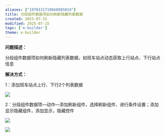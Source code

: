 ```yaml
---
aliases: ["1970131719668885024"]
title: 分段组件数据项如何刷新隐藏列表数据
created: 2025-07-15
modified: 2025-07-15
tags: ['e-builder']
theme: e-builder
---
```


**问题描述：**

分段组件数据项如何刷新隐藏列表数据，如班车站点动态获取上行站点、下行站点信息

**解决方式：**

1：添加班车站点上行、下行2个列表数据

**![](e8add7b6787cf719c7a651071d4d58d4.jpg)**

2：分段组件数据项—动作—添加刷新组件，选择刷新组件、进行条件设置；添加显示隐藏组件，添加显示，隐藏控件

![](b83719a88e0e8a3a647fb6c3ac3ab214.jpg)

![](e02f31997077645e8e62116f4a9c6972.jpg)